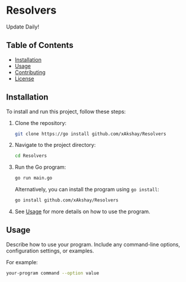 # Resolvers

Update Daily!

## Table of Contents

- [Installation](#installation)
- [Usage](#usage)
- [Contributing](#contributing)
- [License](#license)

## Installation

To install and run this project, follow these steps:

1. Clone the repository:

    ```bash
    git clone https://go install github.com/xAkshay/Resolvers
    ```

2. Navigate to the project directory:

    ```bash
    cd Resolvers
    ```

3. Run the Go program:

    ```bash
    go run main.go
    ```

    Alternatively, you can install the program using `go install`:

    ```bash
    go install github.com/xAkshay/Resolvers
    ```

4. See [Usage](#usage) for more details on how to use the program.

## Usage

Describe how to use your program. Include any command-line options, configuration settings, or examples.

For example:

```bash
your-program command --option value
